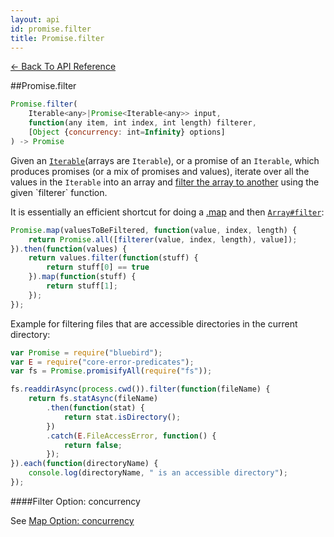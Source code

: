```yaml
---
layout: api
id: promise.filter
title: Promise.filter
---
```



[← Back To API Reference](/docs/api-reference.html)
<div class="api-code-section"><markdown>
##Promise.filter

```js
Promise.filter(
    Iterable<any>|Promise<Iterable<any>> input,
    function(any item, int index, int length) filterer,
    [Object {concurrency: int=Infinity} options]
) -> Promise
```

Given an [`Iterable`](https://developer.mozilla.org/en-US/docs/Web/JavaScript/Reference/Iteration_protocols)\(arrays are `Iterable`\), or a promise of an `Iterable`, which produces promises (or a mix of promises and values), iterate over all the values in the `Iterable` into an array and [filter the array to another](http://en.wikipedia.org/wiki/Filter_\(higher-order_function\)) using the given `filterer` function.


It is essentially an efficient shortcut for doing a [.map](.) and then [`Array#filter`](https://developer.mozilla.org/en-US/docs/Web/JavaScript/Reference/Global_Objects/Array/filter):

```js
Promise.map(valuesToBeFiltered, function(value, index, length) {
    return Promise.all([filterer(value, index, length), value]);
}).then(function(values) {
    return values.filter(function(stuff) {
        return stuff[0] == true
    }).map(function(stuff) {
        return stuff[1];
    });
});
```

Example for filtering files that are accessible directories in the current directory:

```js
var Promise = require("bluebird");
var E = require("core-error-predicates");
var fs = Promise.promisifyAll(require("fs"));

fs.readdirAsync(process.cwd()).filter(function(fileName) {
    return fs.statAsync(fileName)
        .then(function(stat) {
            return stat.isDirectory();
        })
        .catch(E.FileAccessError, function() {
            return false;
        });
}).each(function(directoryName) {
    console.log(directoryName, " is an accessible directory");
});
```

####Filter Option: concurrency

See [Map Option: concurrency](#map-option-concurrency)
</markdown></div>
